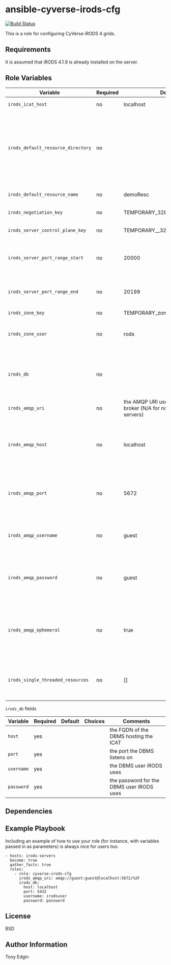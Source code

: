 ansible-cyverse-irods-cfg
=========================
[![Build Status](https://travis-ci.org/CyVerse-Ansible/ansible-cyverse-irods-cfg.svg?branch=master)](https://travis-ci.org/CyVerse-Ansible/ansible-cyverse-irods-cfg)

This is a role for configuring CyVerse iRODS 4 grids.


Requirements
------------

It is assumed that iRODS 4.1.9 is already installed on the server.

Role Variables
--------------

Variable                           | Required | Default                          | Choices | Comments
---------------------------------- | -------- | -------------------------------- | ------- | --------
`irods_icat_host`                  | no       | localhost                        |         | the FQDN of the IES
`irods_default_resource_directory` | no       |                                  |         | the absolute path to the vault on the resource server being configured (N/A when configuring IES and it doesn't host a resource)
`irods_default_resource_name`      | no       | demoResc                         |         | the name of the default resource
`irods_negotiation_key`            | no       | TEMPORARY_32byte_negotiation_key |         | the negotiation key
`irods_server_control_plane_key`   | no       | TEMPORARY__32byte_ctrl_plane_key |         | the server control plane key
`irods_server_port_range_start`    | no       | 20000                            |         | the first address in the range of auxillary TCP and UDP ports
`irods_server_port_range_end`      | no       | 20199                            |         | the last address in the range of auxillary TCP and UDP ports
`irods_zone_key`                   | no       | TEMPORARY_zone_key               |         | the zone key
`irods_zone_user`                  | no       | rods                             |         | the rodsadmin user to be used by the server being configured
`irods_db`                         | no       |                                  |         | the DBMS connection information, see below (N/A for non-IES resource servers)
`irods_amqp_uri`                   | no       |                                              the AMQP URI used to connect to the broker (N/A for non-IES resource servers)
`irods_amqp_host`                  | no       | localhost                        |         | the FQDN of the AMQP broker iRODS publishes to (DEPRECATED: use `irods_amqp_uri instead`)
`irods_amqp_port`                  | no       | 5672                             |         | the port the AMQP broker listens on (DEPRECATED: use `irods_amqp_uri instead`)
`irods_amqp_username`              | no       | guest                            |         | the AMQP user iRODS user (DEPRECATED: use `irods_amqp_uri instead`)
`irods_amqp_password`              | no       | guest                            |         | the password for the AMQP user (DEPRECATED: use `irods_amqp_uri instead`)
`irods_amqp_ephemeral`             | no       | true                             |         | whether or not the `irods` AMQP exchange will persist when iRODS disconnects from the AMQP broker
`irods_single_threaded_resources`  | no       | []                               |         | a list of resources that only support single threaded transfers


`irods_db` fields

Variable   | Required | Default | Choices | Comments
-----------| -------- | ------- | ------- | --------
`host`     | yes      |         |         | the FQDN of the DBMS hosting the ICAT
`port`     | yes      |         |         | the port the DBMS listens on
`username` | yes      |         |         | the DBMS user iRODS uses
`password` | yes      |         |         | the password for the DBMS user iRODS uses

Dependencies
------------

Example Playbook
----------------

Including an example of how to use your role (for instance, with variables passed in as parameters) is always nice for users too:

```
- hosts: irods-servers
  become: true
  gather_facts: true
  roles:
    - role: cyverse-irods-cfg
      irods_amqp_uri: amqp://guest:guest@localhost:5672/%2F
      irods_db:
        host: localhost
        port: 5432
        username: irodsuser
        password: password
```           

License
-------

BSD

Author Information
------------------

Tony Edgin
